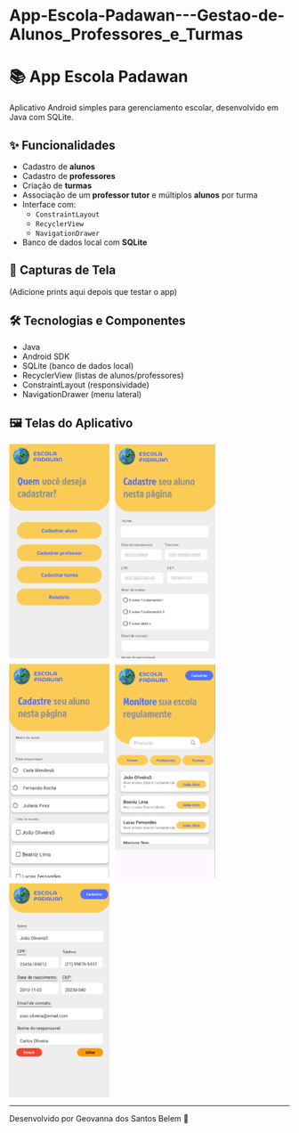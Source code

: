 # App-Escola-Padawan---Gestao-de-Alunos_Professores_e_Turmas
# 📚 App Escola Padawan

Aplicativo Android simples para gerenciamento escolar, desenvolvido em Java com SQLite.

## ✨ Funcionalidades

- Cadastro de **alunos**
- Cadastro de **professores**
- Criação de **turmas**
- Associação de um **professor tutor** e múltiplos **alunos** por turma
- Interface com:
  - `ConstraintLayout`
  - `RecyclerView`
  - `NavigationDrawer`
- Banco de dados local com **SQLite**

## 📸 Capturas de Tela

(Adicione prints aqui depois que testar o app)

## 🛠️ Tecnologias e Componentes

- Java
- Android SDK
- SQLite (banco de dados local)
- RecyclerView (listas de alunos/professores)
- ConstraintLayout (responsividade)
- NavigationDrawer (menu lateral)

## 🖼️ Telas do Aplicativo

<div style="display: flex; flex-wrap: wrap; gap: 10px;">
  <img src="imagens/2.png" width="180"/>
  <img src="imagens/3.png" width="180"/>
  <img src="imagens/4.png" width="180"/>
  <img src="imagens/1.png" width="180"/>
  <img src="imagens/5.png" width="180"/>
</div>


---

Desenvolvido por Geovanna dos Santos Belem 💙
